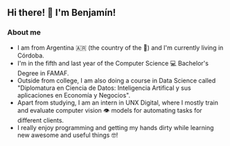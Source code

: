 ## Hi there! 👋 I'm Benjamín!

<!--
**basbenja/basbenja** is a ✨ _special_ ✨ repository because its `README.md` (this file) appears on your GitHub profile.

Here are some ideas to get you started:

- 🔭 I’m currently working on ...
- 🌱 I’m currently learning ...
- 👯 I’m looking to collaborate on ...
- 🤔 I’m looking for help with ...
- 💬 Ask me about ...
- 📫 How to reach me: ...
- 😄 Pronouns: ...
- ⚡ Fun fact: ...
-->

### About me
- I am from Argentina 🇦🇷 (the country of the 🐐) and I'm currently living in Córdoba.
- I'm in the fifth and last year of the Computer Science 💻 Bachelor's Degree in FAMAF.
- Outside from college, I am also doing a course in Data Science called "Diplomatura en Ciencia de Datos: Inteligencia Artifical y sus aplicaciones en Economía y Negocios".
- Apart from studying, I am an intern in UNX Digital, where I mostly train and evaluate computer vision 👁️ models for automating tasks for different clients.
- I really enjoy programming and getting my hands dirty while learning new awesome and useful things 🤓!
